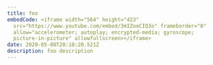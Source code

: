 ```yaml
---
title: foo
embedCode: <iframe width="564" height="423"
  src="https://www.youtube.com/embed/3mIZooCIQ3o" frameborder="0"
  allow="accelerometer; autoplay; encrypted-media; gyroscope;
  picture-in-picture" allowfullscreen></iframe>
date: 2020-05-08T20:10:20.521Z
description: foo description
---
```


